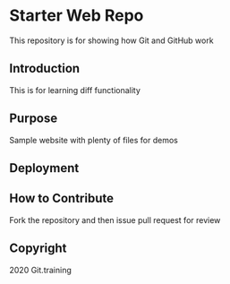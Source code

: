 # Starter Web Repo

This repository is for showing how Git and GitHub work
## Introduction
This is for learning diff functionality

## Purpose

Sample website with plenty of files for demos
## Deployment

## How to Contribute
Fork the repository and then issue pull request for review

## Copyright
2020 Git.training